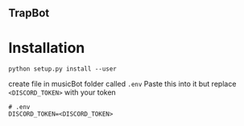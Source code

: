 ## TrapBot

# Installation

`python setup.py install --user`

create file in musicBot folder called `.env`
Paste this into it but replace `<DISCORD_TOKEN>` with your token
```
# .env
DISCORD_TOKEN=<DISCORD_TOKEN>
```
